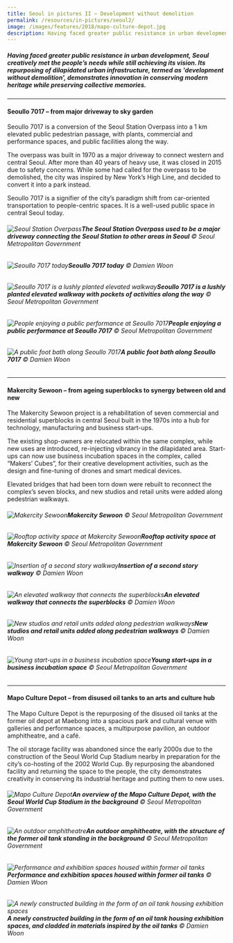 ```yaml
---
title: Seoul in pictures II — Development without demolition
permalink: /resources/in-pictures/seoul2/
image: /images/features/2018/mapo-culture-depot.jpg
description: Having faced greater public resistance in urban development, Seoul creatively met the people’s needs while still achieving its vision. Its repurposing of dilapidated urban infrastructure, termed as development without demolition, demonstrates innovation in conserving modern heritage while preserving collective memories.
---
```


##### Having faced greater public resistance in urban development, Seoul creatively met the people’s needs while still achieving its vision. Its repurposing of dilapidated urban infrastructure, termed as 'development without demolition', demonstrates innovation in conserving modern heritage while preserving collective memories.

---

#### **Seoullo 7017 – from major driveway to sky garden**

Seoullo 7017 is a conversion of the Seoul Station Overpass into a 1 km elevated public pedestrian passage, with plants, commercial and performance spaces, and public facilities along the way.

The overpass was built in 1970 as a major driveway to connect western and central Seoul. After more than 40 years of heavy use, it was closed in 2015 due to safety concerns. While some had called for the overpass to be demolished, the city was inspired by New York’s High Line, and decided to convert it into a park instead.

Seoullo 7017 is a signifier of the city’s paradigm shift from car-oriented transportation to people-centric spaces. It is a well-used public space in central Seoul today. 

###### ![Seoul Station Overpass](/images/features/2018/seoullo-7017-before.jpg/)**The Seoul Station Overpass used to be a major driveway connecting the Seoul Station to other areas in Seoul** © Seoul Metropolitan Government

###### ![Seoullo 7017 today](/images/features/2018/seoullo-7017-after.jpg/)**Seoullo 7017 today** © Damien Woon

###### ![Seoullo 7017 is a lushly planted elevated walkway](/images/features/2018/seoullo-7017.jpg/)**Seoullo 7017 is a lushly planted elevated walkway with pockets of activities along the way** © Seoul Metropolitan Government

###### ![People enjoying a public performance at Seoullo 7017](/images/features/2018/seoullo-7017-performance.jpg/)**People enjoying a public performance at Seoullo 7017** © Seoul Metropolitan Government

###### ![A public foot bath along Seoullo 7017](/images/features/2018/seoullo-7017-public.jpg/)**A public foot bath along Seoullo 7017** © Damien Woon

---

#### **Makercity Sewoon – from ageing superblocks to synergy between old and new**

The Makercity Sewoon project is a rehabilitation of seven commercial and residential superblocks in central Seoul built in the 1970s into a hub for technology, manufacturing and business start-ups.

The existing shop-owners are relocated within the same complex, while new uses are introduced, re-injecting vibrancy in the dilapidated area. Start-ups can now use business incubation spaces in the complex, called “Makers’ Cubes”, for their creative development activities, such as the design and fine-tuning of drones and smart medical devices.

Elevated bridges that had been torn down were rebuilt to reconnect the complex’s seven blocks, and new studios and retail units were added along pedestrian walkways.

###### ![Makercity Sewoon](/images/features/2018/sewoon-makercity2.jpg/)**Makercity Sewoon** © Seoul Metropolitan Government

###### ![Rooftop activity space at Makercity Sewoon](/images/features/2018/sewoon-makercity-rooftop.jpg/)**Rooftop activity space at Makercity Sewoon** © Seoul Metropolitan Government

###### ![Insertion of a second story walkway](/images/features/2018/sewoon-makercity-insertion.jpg/)**Insertion of a second story walkway** © Damien Woon

###### ![An elevated walkway that connects the superblocks](/images/features/2018/sewoon-makercity-walkway.jpg/)**An elevated walkway that connects the superblocks** © Damien Woon

###### ![New studios and retail units added along pedestrian walkways](/images/features/2018/sewoon-makercity-shops.jpg/)**New studios and retail units added along pedestrian walkways** © Damien Woon

###### ![Young start-ups in a business incubation space](/images/features/2018/sewoon-makercity-startups.jpg/)**Young start-ups in a business incubation space** © Seoul Metropolitan Government

---

#### **Mapo Culture Depot – from disused oil tanks to an arts and culture hub**

The Mapo Culture Depot is the repurposing of the disused oil tanks at the former oil depot at Maebong into a spacious park and cultural venue with galleries and performance spaces, a multipurpose pavilion, an outdoor amphitheatre, and a café.

The oil storage facility was abandoned since the early 2000s due to the construction of the Seoul World Cup Stadium nearby in preparation for the city’s co-hosting of the 2002 World Cup. By repurposing the abandoned facility and returning the space to the people, the city demonstrates creativity in conserving its industrial heritage and putting them to new uses.

###### ![Mapo Culture Depot](/images/features/2018/mapo-culture-depot.jpg/)**An overview of the Mapo Culture Depot, with the Seoul World Cup Stadium in the background** © Seoul Metropolitan Government

###### ![An outdoor amphitheatre](/images/features/2018/mapo-amphitheatre.jpg/)**An outdoor amphitheatre, with the structure of the former oil tank standing in the background** © Seoul Metropolitan Government

###### ![Performance and exhibition spaces housed within former oil tanks](/images/features/2018/mapo-performance-spaces.jpg/)**Performance and exhibition spaces housed within former oil tanks** © Damien Woon

###### ![A newly constructed building in the form of an oil tank housing exhibition spaces](/images/features/2018/mapo-exterior.jpg/)**A newly constructed building in the form of an oil tank housing exhibition spaces, and cladded in materials inspired by the oil tanks** © Damien Woon
